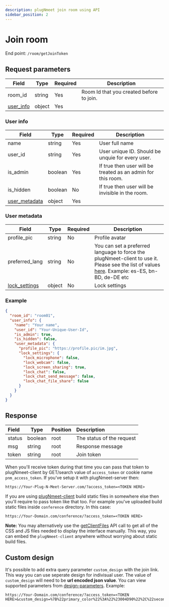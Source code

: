 ```yaml
---
description: plugNmeet join room using API
sidebar_position: 2
---
```

# Join room

End point: `/room/getJoinToken`

## Request parameters


| Field                   | Type   | Required | Description                              |
| ------------------------- | -------- | :--------- | ------------------------------------------ |
| room_id                 | string | Yes      | Room Id that you created before to join. |
| [user_info](#user-info) | object | Yes      |                                          |

### User info


| Field                           | Type    | Required | Description                                                  |
| --------------------------------- | --------- | ---------- | -------------------------------------------------------------- |
| name                            | string  | Yes      | User full name                                               |
| user_id                         | string  | Yes      | User unique ID. Should be unquie for every user.             |
| is_admin                        | boolean | Yes      | If true then user will be treated as an admin for this room. |
| is_hidden                       | boolean | No       | If true then user will be invisible in the room.             |
| [user_metadata](#user-metadata) | object  | Yes      |                                                              |

### User metadata


| Field                                                           | Type   | Required | Description    |
| ----------------------------------------------------------------- | -------- | ---------- | ---------------- |
| profile_pic                                                     | string | No       | Profile avatar |
| preferred_lang                                                     | string | No       | You can set a preferred language to force the plugNmeet-client to use it. Please see the list of values [here](https://github.com/mynaparrot/plugNmeet-client/blob/main/src/helpers/languages.ts). Example: es-ES, bn-BD, de-DE etc |
| [lock_settings](/docs/api/room/create#default-lock-settings) | object | No       | Lock settings  |

### **Example**

```json
{
  "room_id": "room01",
  "user_info": {
    "name": "Your name",
    "user_id": "Your-Unique-User-Id",
    "is_admin": true,
    "is_hidden": false,
    "user_metadata": {
      "profile_pic": "https://profile.pic/im.jpg",
      "lock_settings": {
        "lock_microphone": false,
        "lock_webcam": false,
        "lock_screen_sharing": true,
        "lock_chat": false,
        "lock_chat_send_message": false,
        "lock_chat_file_share": false
      }
    }
  }
}
```

## Response


| Field  | Type    | Position | Description               |
| :------- | --------- | ---------- | :-------------------------- |
| status | boolean | root     | The status of the request |
| msg    | string  | root     | Response message          |
| token  | string  | root     | Join token                |

When you'll receive token during that time you can pass that token to plugNmeet-client by GET/search value of `access_token` or cookie name `pnm_access_token`. If you've setup it with plugNmeet-server then:

```
https://Your-Plug-N-Meet-Server.com/?access_token=<TOKEN HERE>
```

If you are using [plugNmeet-client](https://github.com/mynaparrot/plugNmeet-client) build static files in somewhere else then you'll require to pass token like that too. For example you've uploaded build static files inside `conference` directory. In this case:

```
https://Your-Domain.com/conference/?access_token=<TOKEN HERE>
```

**Note:** You may alternatively use the [getClientFiles](/docs/api/get-client-files) API call to get all of the CSS and JS files needed to display the interface manually. This way, you can embed the `plugNmeet-client` anywhere without worrying about static build files.

## Custom design

It's possible to add extra query parameter `custom_design` with the join link. This way you can use seperate design for indivisual user. The value of `custom_design` will need to be **url encoded json value**. You can view supported parameters from [design-parameters](/docs/developer-guide/design-customisation#design-parameters). Example:

```
https://Your-Domain.com/conference/?access_token=<TOKEN HERE>&custom_design=%7B%22primary_color%22%3A%22%23004D90%22%2C%22secondary_color%22%3A%22%2324AEF7%22%7D
```
